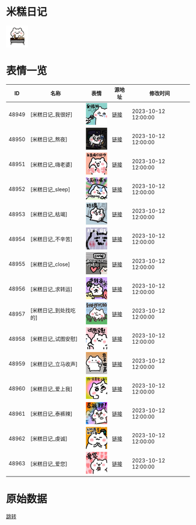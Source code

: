 # 米糕日记

<img src="./cover.png" height="60" alt="cover" />

# 表情一览

|ID|名称|表情|源地址|修改时间|
|----|----|----|----|----|
|48949|[米糕日记_我很好]|<img src="./pic/048949_%5B米糕日记_我很好%5D.png" height="60" alt="我很好"/>|[链接](https://i0.hdslb.com/bfs/garb/3cc69fe18a9f5a67c23bc66c97ef859f5ea5bb66.png)|2023-10-12 12:00:00|
|48950|[米糕日记_熬夜]|<img src="./pic/048950_%5B米糕日记_熬夜%5D.png" height="60" alt="熬夜"/>|[链接](https://i0.hdslb.com/bfs/garb/00b0b33948b38cccab0b8a0192a3685315e3d513.png)|2023-10-12 12:00:00|
|48951|[米糕日记_嗨老婆]|<img src="./pic/048951_%5B米糕日记_嗨老婆%5D.png" height="60" alt="嗨老婆"/>|[链接](https://i0.hdslb.com/bfs/garb/b944312f84e1933747619042fdac02e0a4ac8f17.png)|2023-10-12 12:00:00|
|48952|[米糕日记_sleep]|<img src="./pic/048952_%5B米糕日记_sleep%5D.png" height="60" alt="sleep"/>|[链接](https://i0.hdslb.com/bfs/garb/dbe9657ed1fad6a41f6c598ecdaa9bc601e7ede2.png)|2023-10-12 12:00:00|
|48953|[米糕日记_枯竭]|<img src="./pic/048953_%5B米糕日记_枯竭%5D.png" height="60" alt="枯竭"/>|[链接](https://i0.hdslb.com/bfs/garb/6f77b34dd1a63f7e3374811aeeafa9e8cb151cee.png)|2023-10-12 12:00:00|
|48954|[米糕日记_不辛苦]|<img src="./pic/048954_%5B米糕日记_不辛苦%5D.png" height="60" alt="不辛苦"/>|[链接](https://i0.hdslb.com/bfs/garb/c3fd3ef9b7ba769645415cde10c2030cf565884a.png)|2023-10-12 12:00:00|
|48955|[米糕日记_close]|<img src="./pic/048955_%5B米糕日记_close%5D.png" height="60" alt="close"/>|[链接](https://i0.hdslb.com/bfs/garb/529f8ce4abd0dccc4577968b3ed58e386e16c46c.png)|2023-10-12 12:00:00|
|48956|[米糕日记_求转运]|<img src="./pic/048956_%5B米糕日记_求转运%5D.png" height="60" alt="求转运"/>|[链接](https://i0.hdslb.com/bfs/garb/fee06fe860a9553657840c5ff39f5ad7c4063b70.png)|2023-10-12 12:00:00|
|48957|[米糕日记_到处找吃的]|<img src="./pic/048957_%5B米糕日记_到处找吃的%5D.png" height="60" alt="到处找吃的"/>|[链接](https://i0.hdslb.com/bfs/garb/747cdc43a56c1709ca0ee8a8232604c463da1743.png)|2023-10-12 12:00:00|
|48958|[米糕日记_试图安慰]|<img src="./pic/048958_%5B米糕日记_试图安慰%5D.png" height="60" alt="试图安慰"/>|[链接](https://i0.hdslb.com/bfs/garb/884c64e4f0955d777da6bfc7fb5dee5cb12f60e9.png)|2023-10-12 12:00:00|
|48959|[米糕日记_立马收声]|<img src="./pic/048959_%5B米糕日记_立马收声%5D.png" height="60" alt="立马收声"/>|[链接](https://i0.hdslb.com/bfs/garb/1d76e28ff6dd820a05fa2f4613285091392ffd8c.png)|2023-10-12 12:00:00|
|48960|[米糕日记_爱上我]|<img src="./pic/048960_%5B米糕日记_爱上我%5D.png" height="60" alt="爱上我"/>|[链接](https://i0.hdslb.com/bfs/garb/aa00d92e06b8b32903c13a06c8d4255fc7223259.png)|2023-10-12 12:00:00|
|48961|[米糕日记_泰裤辣]|<img src="./pic/048961_%5B米糕日记_泰裤辣%5D.png" height="60" alt="泰裤辣"/>|[链接](https://i0.hdslb.com/bfs/garb/0e089268ca9ebd4002353fac336479ef8e2093a6.png)|2023-10-12 12:00:00|
|48962|[米糕日记_虔诚]|<img src="./pic/048962_%5B米糕日记_虔诚%5D.png" height="60" alt="虔诚"/>|[链接](https://i0.hdslb.com/bfs/garb/0e082fb1277c236290b83e6ac65c8284429894b3.png)|2023-10-12 12:00:00|
|48963|[米糕日记_爱您]|<img src="./pic/048963_%5B米糕日记_爱您%5D.png" height="60" alt="爱您"/>|[链接](https://i0.hdslb.com/bfs/garb/f9efbc8c422dc590eb0446bc418a61dc52b3795c.png)|2023-10-12 12:00:00|

# 原始数据

[跳转](./raw.json)

